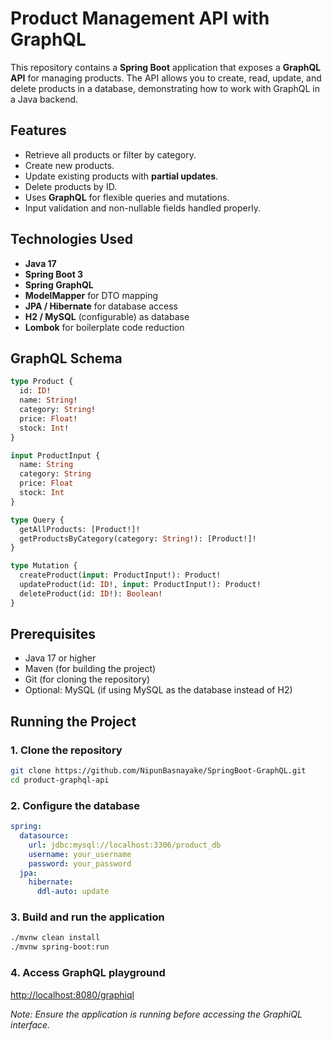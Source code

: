 # Product Management API with GraphQL

This repository contains a **Spring Boot** application that exposes a **GraphQL API** for managing products. The API allows you to create, read, update, and delete products in a database, demonstrating how to work with GraphQL in a Java backend.

## Features

- Retrieve all products or filter by category.
- Create new products.
- Update existing products with **partial updates**.
- Delete products by ID.
- Uses **GraphQL** for flexible queries and mutations.
- Input validation and non-nullable fields handled properly.

## Technologies Used

- **Java 17**
- **Spring Boot 3**
- **Spring GraphQL**
- **ModelMapper** for DTO mapping
- **JPA / Hibernate** for database access
- **H2 / MySQL** (configurable) as database
- **Lombok** for boilerplate code reduction

## GraphQL Schema

```graphql
type Product {
  id: ID!
  name: String!
  category: String!
  price: Float!
  stock: Int!
}

input ProductInput {
  name: String
  category: String
  price: Float
  stock: Int
}

type Query {
  getAllProducts: [Product!]!
  getProductsByCategory(category: String!): [Product!]!
}

type Mutation {
  createProduct(input: ProductInput!): Product!
  updateProduct(id: ID!, input: ProductInput!): Product!
  deleteProduct(id: ID!): Boolean!
}
```

## Prerequisites

- Java 17 or higher
- Maven (for building the project)
- Git (for cloning the repository)
- Optional: MySQL (if using MySQL as the database instead of H2)

## Running the Project

### 1. Clone the repository

```bash
git clone https://github.com/NipunBasnayake/SpringBoot-GraphQL.git
cd product-graphql-api
```

### 2. Configure the database

```yaml
spring:
  datasource:
    url: jdbc:mysql://localhost:3306/product_db
    username: your_username
    password: your_password
  jpa:
    hibernate:
      ddl-auto: update
```

### 3. Build and run the application
```bash
./mvnw clean install
./mvnw spring-boot:run
```

### 4. Access GraphQL playground
<a href="http://localhost:8080/graphiql" target="_blank">http://localhost:8080/graphiql</a>

_Note: Ensure the application is running before accessing the GraphiQL interface._


